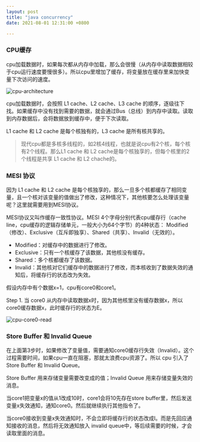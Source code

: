 ```yaml
---
layout: post
title: "java concurrency"
date: 2021-08-01 12:31:00 +0800

---
```




### CPU缓存

cpu加载数据时，如果每次都从内存中加载，那么会很慢（从内存中读取数据相较于cpu运行速度要慢很多）。所以cpu里增加了缓存，将变量放在缓存里来加快变量下次访问的速度。

![cpu-architecture]({{site.url}}/images/cpu-architecture.png)

cpu加载数据时，会按照 L1 cache、L2 cache、L3 cache 的顺序，逐级往下找。如果缓存中没有找到需要的数据，就会通过Bus（总线）到内存中读取。读取到内存数据后，会将数据放到缓存中，便于下次读取。

L1 cache 和 L2 cache 是每个核独有的，L3 cache 是所有核共享的。

> 现代cpu都是多核多线程的，如2核4线程，也就是说cpu有2个核，每个核有2个线程。那么L1 cache 和 L2 cache是每个核独享的，但每个核里的2个线程是共享 L1 cache 和 L2 chache的。

### MESI 协议

因为 L1 cache 和 L2 cache 是每个核独享的，那么一旦多个核都缓存了相同变量，且一个核对该变量的值做出了修改，这种情况下，其他核要怎么处理该变量呢？这里就需要用到MESI协议。

MESI协议又叫作缓存一致性协议。MESI 4个字母分别代表cpu缓存行（cache line，cpu缓存的逻辑存储单元，一般大小为64个字节）的4种状态： Modified（修改）、Exclusive（互斥即独享）、Shared（共享）、Invalid（无效的）。

+ Modified：对缓存中的数据进行了修改。
+ Exclusive：只有一个核缓存了该数据，其他核没有缓存。
+ Shared：多个核都缓存了该数据。
+ Invalid：其他核对它们缓存中的数据进行了修改，而本核收到了数据失效的通知后，将缓存行的状态改为失效。

假设内存中有个数据x=1，cpu有core0和core1。

Step 1. 当 core0 从内存中读取数据x时，因为其他核里没有缓存数据x，所以core0缓存数据x，此时缓存行的状态为E。

![cpu-core0-read]({{site.url}}/images/cpu-core0-read.png)

### Store Buffer 和 Invalid Queue

在上面第3步时，如果修改了变量值，需要通知core0缓存行失效（Invalid）。这个过程需要时间，如果cpu一直在阻塞，那就太浪费cpu资源了。所以 cpu 引入了 Store Buffer 和 Invalid Queue。

Store Buffer 用来存储变量需要改变成的值；Invalid Queue 用来存储变量失效的消息。

当core1把变量x的值从1改成10时，core1会将10先存在store buffer里，然后发送变量x失效通知，通知core0。然后就继续执行其他指令了。

当core0接收到变量x失效通知时，不会立即将缓存行的状态改成I。而是先回应通知接收的消息，然后将无效通知放入 invalid queue中，等后续需要的时候，才会读取里面的消息。
